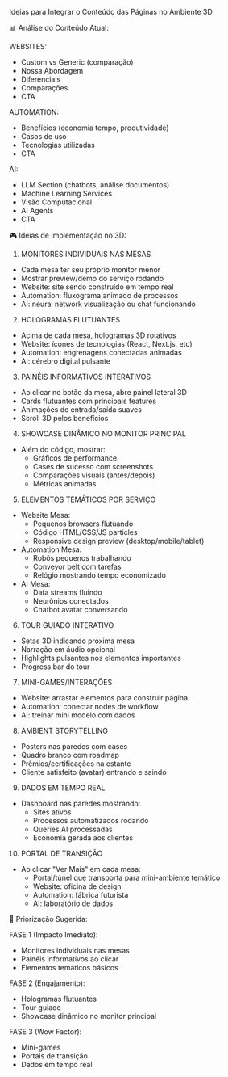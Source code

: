  Ideias para Integrar o Conteúdo das Páginas no Ambiente 3D

  📊 Análise do Conteúdo Atual:

  WEBSITES:
  - Custom vs Generic (comparação)
  - Nossa Abordagem
  - Diferenciais
  - Comparações
  - CTA

  AUTOMATION:
  - Benefícios (economia tempo, produtividade)
  - Casos de uso
  - Tecnologias utilizadas
  - CTA

  AI:
  - LLM Section (chatbots, análise documentos)
  - Machine Learning Services
  - Visão Computacional
  - AI Agents
  - CTA

  🎮 Ideias de Implementação no 3D:

  1. MONITORES INDIVIDUAIS NAS MESAS

  - Cada mesa ter seu próprio monitor menor
  - Mostrar preview/demo do serviço rodando
  - Website: site sendo construído em tempo real
  - Automation: fluxograma animado de processos
  - AI: neural network visualização ou chat funcionando

  2. HOLOGRAMAS FLUTUANTES

  - Acima de cada mesa, hologramas 3D rotativos
  - Website: ícones de tecnologias (React, Next.js, etc)
  - Automation: engrenagens conectadas animadas
  - AI: cérebro digital pulsante

  3. PAINÉIS INFORMATIVOS INTERATIVOS

  - Ao clicar no botão da mesa, abre painel lateral 3D
  - Cards flutuantes com principais features
  - Animações de entrada/saída suaves
  - Scroll 3D pelos benefícios

  4. SHOWCASE DINÂMICO NO MONITOR PRINCIPAL

  - Além do código, mostrar:
    - Gráficos de performance
    - Cases de sucesso com screenshots
    - Comparações visuais (antes/depois)
    - Métricas animadas

  5. ELEMENTOS TEMÁTICOS POR SERVIÇO

  - Website Mesa:
    - Pequenos browsers flutuando
    - Código HTML/CSS/JS particles
    - Responsive design preview (desktop/mobile/tablet)
  - Automation Mesa:
    - Robôs pequenos trabalhando
    - Conveyor belt com tarefas
    - Relógio mostrando tempo economizado
  - AI Mesa:
    - Data streams fluindo
    - Neurônios conectados
    - Chatbot avatar conversando

  6. TOUR GUIADO INTERATIVO

  - Setas 3D indicando próxima mesa
  - Narração em áudio opcional
  - Highlights pulsantes nos elementos importantes
  - Progress bar do tour

  7. MINI-GAMES/INTERAÇÕES

  - Website: arrastar elementos para construir página
  - Automation: conectar nodes de workflow
  - AI: treinar mini modelo com dados

  8. AMBIENT STORYTELLING

  - Posters nas paredes com cases
  - Quadro branco com roadmap
  - Prêmios/certificações na estante
  - Cliente satisfeito (avatar) entrando e saindo

  9. DADOS EM TEMPO REAL

  - Dashboard nas paredes mostrando:
    - Sites ativos
    - Processos automatizados rodando
    - Queries AI processadas
    - Economia gerada aos clientes

  10. PORTAL DE TRANSIÇÃO

  - Ao clicar "Ver Mais" em cada mesa:
    - Portal/túnel que transporta para mini-ambiente temático
    - Website: oficina de design
    - Automation: fábrica futurista
    - AI: laboratório de dados

  🎯 Priorização Sugerida:

  FASE 1 (Impacto Imediato):
  - Monitores individuais nas mesas
  - Painéis informativos ao clicar
  - Elementos temáticos básicos

  FASE 2 (Engajamento):
  - Hologramas flutuantes
  - Tour guiado
  - Showcase dinâmico no monitor principal

  FASE 3 (Wow Factor):
  - Mini-games
  - Portais de transição
  - Dados em tempo real